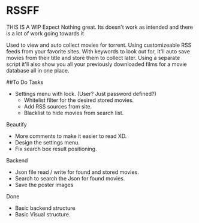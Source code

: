 # RSSFF

THIS IS A WIP
Expect Nothing great. Its doesn't work as intended and there is a lot of work going towards it

Used to view and auto collect movies for torrent. Using customizeable RSS feeds from your favorite sites. With keywords to look out for, It'll auto save movies from their title and store them to collect later. Using a separate script it'll also show you all your previously downloaded films for a movie database all in one place.

##To Do
Tasks
- Settings menu with lock. (User? Just password defined?)
  - Whitelist filter for the desired stored movies.
  - Add RSS sources from site.
  - Blacklist to hide movies from search list.

Beautify
- More comments to make it easier to read XD.
- Design the settings menu.
- Fix search box result positioning.

Backend
- Json file read / write for found and stored movies.
- Search to search the Json for found movies.
- Save the poster images

Done
- Basic backend structure
- Basic Visual structure.
